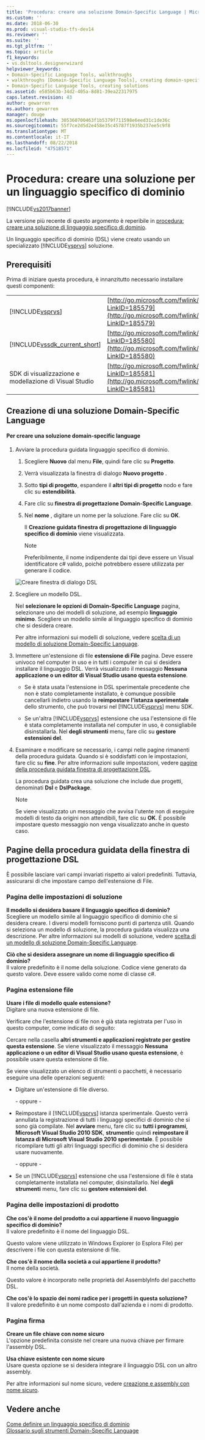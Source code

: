 ```yaml
---
title: 'Procedura: creare una soluzione Domain-Specific Language | Microsoft Docs'
ms.custom: ''
ms.date: 2018-06-30
ms.prod: visual-studio-tfs-dev14
ms.reviewer: ''
ms.suite: ''
ms.tgt_pltfrm: ''
ms.topic: article
f1_keywords:
- vs.dsltools.designerwizard
helpviewer_keywords:
- Domain-Specific Language Tools, walkthroughs
- walkthroughs [Domain-Specific Language Tools], creating domain-specific language
- Domain-Specific Language Tools, creating solutions
ms.assetid: e585b63b-34d2-405a-8d81-39ea22317975
caps.latest.revision: 43
author: gewarren
ms.author: gewarren
manager: douge
ms.openlocfilehash: 305360700463f1b5379f711598e6eed31c1de36c
ms.sourcegitcommit: 55f7ce2d5d2e458e35c45787f1935b237ee5c9f8
ms.translationtype: MT
ms.contentlocale: it-IT
ms.lasthandoff: 08/22/2018
ms.locfileid: "47518571"
---
```

# <a name="how-to-create-a-domain-specific-language-solution"></a>Procedura: creare una soluzione per un linguaggio specifico di dominio
[!INCLUDE[vs2017banner](../includes/vs2017banner.md)]

La versione più recente di questo argomento è reperibile in [procedura: creare una soluzione di linguaggio specifico di dominio](https://docs.microsoft.com/visualstudio/modeling/how-to-create-a-domain-specific-language-solution).  
  
Un linguaggio specifico di dominio (DSL) viene creato usando un specializzato [!INCLUDE[vsprvs](../includes/vsprvs-md.md)] soluzione.  
  
## <a name="prerequisites"></a>Prerequisiti  
 Prima di iniziare questa procedura, è innanzitutto necessario installare questi componenti:  
  
|||  
|-|-|  
|[!INCLUDE[vsprvs](../includes/vsprvs-md.md)]|[http://go.microsoft.com/fwlink/?LinkID=185579](http://go.microsoft.com/fwlink/?LinkID=185579)|  
|[!INCLUDE[vssdk_current_short](../includes/vssdk-current-short-md.md)]|[http://go.microsoft.com/fwlink/?LinkID=185580](http://go.microsoft.com/fwlink/?LinkID=185580)|  
|SDK di visualizzazione e modellazione di Visual Studio|[http://go.microsoft.com/fwlink/?LinkID=185581](http://go.microsoft.com/fwlink/?LinkID=185581)|  
  
## <a name="creating-a-domain-specific-language-solution"></a>Creazione di una soluzione Domain-Specific Language  
  
#### <a name="to-create-a-domain-specific-language-solution"></a>Per creare una soluzione domain-specific language  
  
1.  Avviare la procedura guidata linguaggio specifico di dominio.  
  
    1.  Scegliere **Nuovo** dal menu **File**, quindi fare clic su **Progetto**.  
  
    2.  Verrà visualizzata la finestra di dialogo **Nuovo progetto** .  
  
    3.  Sotto **tipi di progetto**, espandere il **altri tipi di progetto** nodo e fare clic su **estendibilità**.  
  
    4.  Fare clic su **finestra di progettazione Domain-Specific Language**.  
  
    5.  Nel **nome** , digitare un nome per la soluzione. Fare clic su **OK**.  
  
         Il **Creazione guidata finestra di progettazione di linguaggio specifico di dominio** viene visualizzata.  
  
        > [!NOTE]
        >  Preferibilmente, il nome indipendente dai tipi deve essere un Visual identificatore c# valido, poiché potrebbero essere utilizzata per generare il codice.  
  
     ![Creare finestra di dialogo DSL](../modeling/media/create-dsldialog.png "Create_DSLDialog")  
  
2.  Scegliere un modello DSL.  
  
     Nel **selezionare le opzioni di Domain-Specific Language** pagina, selezionare uno dei modelli di soluzione, ad esempio **linguaggio minimo**. Scegliere un modello simile al linguaggio specifico di dominio che si desidera creare.  
  
     Per altre informazioni sui modelli di soluzione, vedere [scelta di un modello di soluzione Domain-Specific Language](../modeling/choosing-a-domain-specific-language-solution-template.md).  
  
3.  Immettere un'estensione di file **estensione di File** pagina. Deve essere univoco nel computer in uso e in tutti i computer in cui si desidera installare il linguaggio DSL. Verrà visualizzato il messaggio **Nessuna applicazione o un editor di Visual Studio usano questa estensione**.  
  
    -   Se è stata usata l'estensione in DSL sperimentale precedente che non è stato completamente installato, è comunque possibile cancellarli indietro usando la **reimpostare l'istanza sperimentale** dello strumento, che può trovarsi nel [!INCLUDE[vsprvs](../includes/vsprvs-md.md)] menu SDK.  
  
    -   Se un'altra [!INCLUDE[vsprvs](../includes/vsprvs-md.md)] estensione che usa l'estensione di file è stata completamente installata nel computer in uso, è consigliabile disinstallarla. Nel **degli strumenti** menu, fare clic su **gestore estensioni del**.  
  
4.  Esaminare e modificare se necessario, i campi nelle pagine rimanenti della procedura guidata. Quando si è soddisfatti con le impostazioni, fare clic su **fine**. Per altre informazioni sulle impostazioni, vedere [pagine della procedura guidata finestra di progettazione DSL](#settings).  
  
     La procedura guidata crea una soluzione che include due progetti, denominati **Dsl** e **DslPackage**.  
  
    > [!NOTE]
    >  Se viene visualizzato un messaggio che avvisa l'utente non di eseguire modelli di testo da origini non attendibili, fare clic su **OK**. È possibile impostare questo messaggio non venga visualizzato anche in questo caso.  
  
##  <a name="settings"></a> Pagine della procedura guidata della finestra di progettazione DSL  
 È possibile lasciare vari campi invariati rispetto ai valori predefiniti. Tuttavia, assicurarsi di che impostare campo dell'estensione di File.  
  
### <a name="solution-settings-page"></a>Pagina delle impostazioni di soluzione  
 **Il modello si desidera basare il linguaggio specifico di dominio?**  
 Scegliere un modello simile al linguaggio specifico di dominio che si desidera creare. I diversi modelli forniscono punti di partenza utili. Quando si seleziona un modello di soluzione, la procedura guidata visualizza una descrizione. Per altre informazioni sui modelli di soluzione, vedere [scelta di un modello di soluzione Domain-Specific Language](../modeling/choosing-a-domain-specific-language-solution-template.md).  
  
 **Ciò che si desidera assegnare un nome di linguaggio specifico di dominio?**  
 Il valore predefinito è il nome della soluzione. Codice viene generato da questo valore. Deve essere valido come nome di classe c#.  
  
### <a name="file-extension-page"></a>Pagina estensione file  
 **Usare i file di modello quale estensione?**  
 Digitare una nuova estensione di file.  
  
 Verificare che l'estensione di file non è già stata registrata per l'uso in questo computer, come indicato di seguito:  
  
 Cercare nella casella **altri strumenti e applicazioni registrate per gestire questa estensione**. Se viene visualizzato il messaggio **Nessuna applicazione o un editor di Visual Studio usano questa estensione**, è possibile usare questa estensione di file.  
  
 Se viene visualizzato un elenco di strumenti o pacchetti, è necessario eseguire una delle operazioni seguenti:  
  
-   Digitare un'estensione di file diverso.  
  
     \- oppure -  
  
-   Reimpostare il [!INCLUDE[vsprvs](../includes/vsprvs-md.md)] istanza sperimentale. Questo verrà annullata la registrazione di tutti i linguaggi specifici di dominio che si sono già compilate. Nel **avviare** menu, fare clic su **tutti i programmi**, **Microsoft Visual Studio 2010 SDK**, **strumenti**e quindi **reimpostare il Istanza di Microsoft Visual Studio 2010 sperimentale**. È possibile ricompilare tutti gli altri linguaggi specifici di dominio che si desidera usare nuovamente.  
  
     \- oppure -  
  
-   Se un [!INCLUDE[vsprvs](../includes/vsprvs-md.md)] estensione che usa l'estensione di file è stata completamente installata nel computer, disinstallarlo. Nel **degli strumenti** menu, fare clic su **gestore estensioni del**.  
  
### <a name="product-settings-page"></a>Pagina delle impostazioni di prodotto  
 **Che cos'è il nome del prodotto a cui appartiene il nuovo linguaggio specifico di dominio?**  
 Il valore predefinito è il nome del linguaggio DSL.  
  
 Questo valore viene utilizzato in Windows Explorer (o Esplora File) per descrivere i file con questa estensione di file.  
  
 **Che cos'è il nome della società a cui appartiene il prodotto?**  
 Il nome della società.  
  
 Questo valore è incorporato nelle proprietà del AssemblyInfo del pacchetto DSL.  
  
 **Che cos'è lo spazio dei nomi radice per i progetti in questa soluzione?**  
 Il valore predefinito è un nome composto dall'azienda e i nomi di prodotto.  
  
### <a name="signing-page"></a>Pagina firma  
 **Creare un file chiave con nome sicuro**  
 L'opzione predefinita consiste nel creare una nuova chiave per firmare l'assembly DSL.  
  
 **Usa chiave esistente con nome sicuro**  
 Usare questa opzione se si desidera integrare il linguaggio DSL con un altro assembly.  
  
 Per altre informazioni sul nome sicuro, vedere [creazione e assembly con nome sicuro](http://go.microsoft.com/fwlink/?LinkId=186073).  
  
## <a name="see-also"></a>Vedere anche  
 [Come definire un linguaggio specifico di dominio](../modeling/how-to-define-a-domain-specific-language.md)   
 [Glossario sugli strumenti Domain-Specific Language](http://msdn.microsoft.com/en-us/ca5e84cb-a315-465c-be24-76aa3df276aa)



